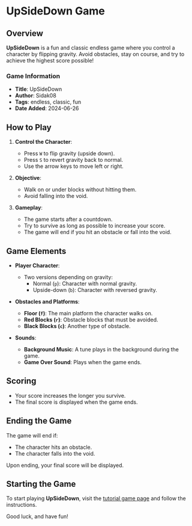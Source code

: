 # UpSideDown Game

## Overview
**UpSideDown** is a fun and classic endless game where you control a character by flipping gravity. Avoid obstacles, stay on course, and try to achieve the highest score possible!

### Game Information
- **Title**: UpSideDown
- **Author**: Sidak08
- **Tags**: endless, classic, fun
- **Date Added**: 2024-06-26

## How to Play
1. **Control the Character**:
   - Press `W` to flip gravity (upside down).
   - Press `S` to revert gravity back to normal.
   - Use the arrow keys to move left or right.

2. **Objective**:
   - Walk on or under blocks without hitting them.
   - Avoid falling into the void.

3. **Gameplay**:
   - The game starts after a countdown.
   - Try to survive as long as possible to increase your score.
   - The game will end if you hit an obstacle or fall into the void.

## Game Elements
- **Player Character**:
  - Two versions depending on gravity:
    - Normal (`p`): Character with normal gravity.
    - Upside-down (`b`): Character with reversed gravity.

- **Obstacles and Platforms**:
  - **Floor (`f`)**: The main platform the character walks on.
  - **Red Blocks (`r`)**: Obstacle blocks that must be avoided.
  - **Black Blocks (`c`)**: Another type of obstacle.

- **Sounds**:
  - **Background Music**: A tune plays in the background during the game.
  - **Game Over Sound**: Plays when the game ends.

## Scoring
- Your score increases the longer you survive.
- The final score is displayed when the game ends.

## Ending the Game
The game will end if:
- The character hits an obstacle.
- The character falls into the void.

Upon ending, your final score will be displayed.

## Starting the Game
To start playing **UpSideDown**, visit the [tutorial game page](https://sprig.hackclub.com/gallery/getting_started) and follow the instructions.

Good luck, and have fun!
